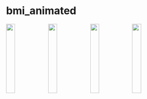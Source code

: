 # bmi_animated

<p>
<img src="https://user-images.githubusercontent.com/113604075/220822725-e635b9df-8b7b-4725-8ce8-ee04b38873e6.png"width=22%height=35%>
<img src="https://user-images.githubusercontent.com/113604075/220825185-64f4b5ce-fd44-409b-bdbc-6e8dc4260b9c.png"width=22%height=35%>
<img src="https://user-images.githubusercontent.com/113604075/220824887-a82c7de8-6e94-4561-94f4-d9d9a21101d2.png"width=22%height=35%>
<img src="https://user-images.githubusercontent.com/113604075/220825311-27f3c1bf-d267-484f-86e1-27d961a57d37.png"width=22%height=35%>

</p>
